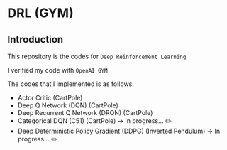 # DRL (GYM)

## Introduction
This repository is the codes for `Deep Reinforcement Learning`

I verified my code with `OpenAI GYM`

The codes that I implemented is as follows.

- Actor Critic (CartPole)
- Deep Q Network (DQN) (CartPole)
- Deep Recurrent Q Network (DRQN) (CartPole)
- Categorical DQN (C51) (CartPole) -> In progress... :pencil2:
- Deep Deterministic Policy Gradient (DDPG) (Inverted Pendulum) -> In progress... ✏️